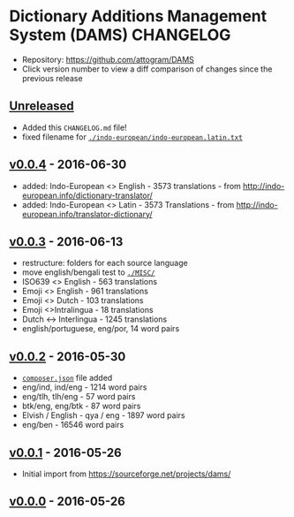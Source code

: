 # Dictionary Additions Management System (DAMS) CHANGELOG
* Repository: https://github.com/attogram/DAMS
* Click version number to view a diff comparison of changes since the previous release

## [Unreleased](https://github.com/attogram/DAMS/compare/v0.0.4...HEAD)
- Added this `CHANGELOG.md` file!
- fixed filename for [`./indo-european/indo-european.latin.txt`](./indo-europan/indo-european.latin.txt)

## [v0.0.4](https://github.com/attogram/DAMS/compare/cb4ae9b...v0.0.4) - 2016-06-30
- added: Indo-European <> English - 3573 translations - from http://indo-european.info/dictionary-translator/
- added: Indo-European <> Latin - 3573 Translations - from http://indo-european.info/translator-dictionary/

## [v0.0.3](https://github.com/attogram/DAMS/compare/14f0bb8...cb4ae9b) - 2016-06-13
- restructure: folders for each source language
- move english/bengali test to [`./MISC/`](./MISC/)
- ISO639 <> English - 563 translations
- Emoji <> English - 961 translations
- Emoji <> Dutch - 103 translations
- Emoji <>Intralingua - 18 translations
- Dutch ↔ Interlingua - 1245 translations
- english/portuguese, eng/por, 14 word pairs

## [v0.0.2](https://github.com/attogram/DAMS/compare/9009281...14f0bb8) - 2016-05-30
- [`composer.json`](./composer.json) file added
- eng/ind, ind/eng - 1214 word pairs
- eng/tlh, tlh/eng - 57 word pairs
- btk/eng, eng/btk - 87 word pairs
- Elvish / English - qya / eng - 1897 word pairs
- eng/ben - 16546 word pairs

## [v0.0.1](https://github.com/attogram/DAMS/compare/0e43ae6...9009281) - 2016-05-26
- Initial import from https://sourceforge.net/projects/dams/

## [v0.0.0](https://github.com/attogram/DAMS/tree/0e43ae6) - 2016-05-26
